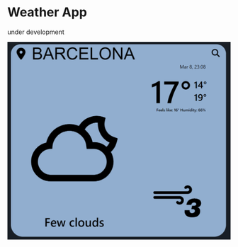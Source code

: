# Weather App
under development

![app](https://github.com/newalvaro9/weather-app/blob/main/public/app.png?raw=true)